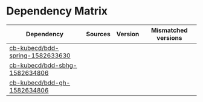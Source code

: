 # Dependency Matrix

Dependency | Sources | Version | Mismatched versions
---------- | ------- | ------- | -------------------
[cb-kubecd/bdd-spring-1582633630](https://github.com/cb-kubecd/bdd-spring-1582633630.git) |  | []() | 
[cb-kubecd/bdd-sbhg-1582634806](https://github.com/cb-kubecd/bdd-sbhg-1582634806.git) |  | []() | 
[cb-kubecd/bdd-gh-1582634806](https://github.com/cb-kubecd/bdd-gh-1582634806.git) |  | []() | 
